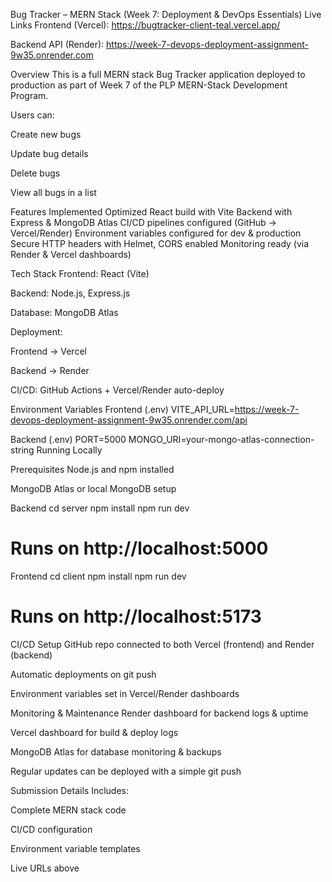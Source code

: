 Bug Tracker – MERN Stack (Week 7: Deployment & DevOps Essentials)
Live Links
Frontend (Vercel): https://bugtracker-client-teal.vercel.app/

Backend API (Render): https://week-7-devops-deployment-assignment-9w35.onrender.com

Overview
This is a full MERN stack Bug Tracker application deployed to production as part of Week 7 of the PLP MERN-Stack Development Program.

Users can:

Create new bugs

Update bug details

Delete bugs

View all bugs in a list

Features Implemented
Optimized React build with Vite
Backend with Express & MongoDB Atlas
CI/CD pipelines configured (GitHub → Vercel/Render)
Environment variables configured for dev & production
Secure HTTP headers with Helmet, CORS enabled
Monitoring ready (via Render & Vercel dashboards)

Tech Stack
Frontend: React (Vite)

Backend: Node.js, Express.js

Database: MongoDB Atlas

Deployment:

Frontend → Vercel

Backend → Render

CI/CD: GitHub Actions + Vercel/Render auto-deploy

Environment Variables
Frontend (.env)
VITE_API_URL=https://week-7-devops-deployment-assignment-9w35.onrender.com/api

Backend (.env)
PORT=5000
MONGO_URI=your-mongo-atlas-connection-string
Running Locally

Prerequisites
Node.js and npm installed

MongoDB Atlas or local MongoDB setup

Backend
cd server
npm install
npm run dev
# Runs on http://localhost:5000
Frontend
cd client
npm install
npm run dev

# Runs on http://localhost:5173
CI/CD Setup
GitHub repo connected to both Vercel (frontend) and Render (backend)

Automatic deployments on git push

Environment variables set in Vercel/Render dashboards

Monitoring & Maintenance
Render dashboard for backend logs & uptime

Vercel dashboard for build & deploy logs

MongoDB Atlas for database monitoring & backups

Regular updates can be deployed with a simple git push

Submission Details
Includes:

 Complete MERN stack code

 CI/CD configuration

 Environment variable templates

 Live URLs above

